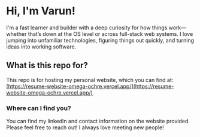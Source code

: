 # Hi, I'm Varun!

I'm a fast learner and builder with a deep curiosity for how things work—whether that’s down at the OS level or across full-stack web systems. I love jumping into unfamiliar technologies, figuring things out quickly, and turning ideas into working software.

## What is this repo for?

This repo is for hosting my personal website, which you can find at: [https://resume-website-omega-ochre.vercel.app/](https://resume-website-omega-ochre.vercel.app/)

### Where can I find you?

You can find my linkedIn and contact information on the website provided. Please feel free to reach out! I always love meeting new people!
